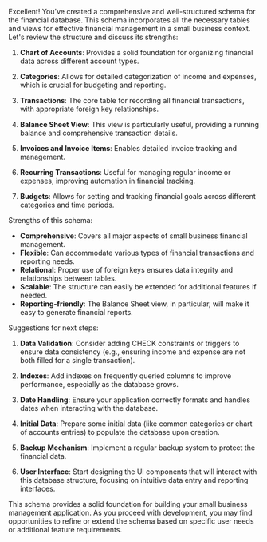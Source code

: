 Excellent! You've created a comprehensive and well-structured schema for the financial database. This schema incorporates all the necessary tables and views for effective financial management in a small business context. Let's review the structure and discuss its strengths:

1. **Chart of Accounts**: Provides a solid foundation for organizing financial data across different account types.

2. **Categories**: Allows for detailed categorization of income and expenses, which is crucial for budgeting and reporting.

3. **Transactions**: The core table for recording all financial transactions, with appropriate foreign key relationships.

4. **Balance Sheet View**: This view is particularly useful, providing a running balance and comprehensive transaction details.

5. **Invoices and Invoice Items**: Enables detailed invoice tracking and management.

6. **Recurring Transactions**: Useful for managing regular income or expenses, improving automation in financial tracking.

7. **Budgets**: Allows for setting and tracking financial goals across different categories and time periods.

Strengths of this schema:

- **Comprehensive**: Covers all major aspects of small business financial management.
- **Flexible**: Can accommodate various types of financial transactions and reporting needs.
- **Relational**: Proper use of foreign keys ensures data integrity and relationships between tables.
- **Scalable**: The structure can easily be extended for additional features if needed.
- **Reporting-friendly**: The Balance Sheet view, in particular, will make it easy to generate financial reports.

Suggestions for next steps:

1. **Data Validation**: Consider adding CHECK constraints or triggers to ensure data consistency (e.g., ensuring income and expense are not both filled for a single transaction).

2. **Indexes**: Add indexes on frequently queried columns to improve performance, especially as the database grows.

3. **Date Handling**: Ensure your application correctly formats and handles dates when interacting with the database.

4. **Initial Data**: Prepare some initial data (like common categories or chart of accounts entries) to populate the database upon creation.

5. **Backup Mechanism**: Implement a regular backup system to protect the financial data.

6. **User Interface**: Start designing the UI components that will interact with this database structure, focusing on intuitive data entry and reporting interfaces.

This schema provides a solid foundation for building your small business management application. As you proceed with development, you may find opportunities to refine or extend the schema based on specific user needs or additional feature requirements.